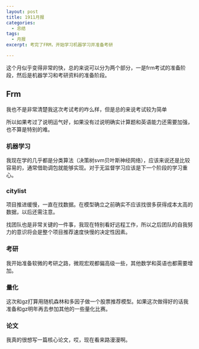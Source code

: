 ```yaml
---
layout: post
title: 1911月报
categories: 
  - 总结
tags:
  - 月报
excerpt: 考完了FRM，开始学习机器学习并准备考研

---
```


这个月似乎变得非常的快，总的来说可以分为两个部分，一是frm考试的准备阶段，然后是机器学习和考研资料的准备阶段。

## Frm

我也不是非常清楚我这次考试考的咋么样，但是总的来说考试较为简单

所以如果考过了说明运气好，如果没有过说明确实计算题和英语能力还需要加强，也不算是特别的难。

### 机器学习

我现在学的几乎都是分类算法（决策树svm贝叶斯神经网络），应该来说还是比较容易的，通常借助调包就能够实现。对于无监督学习应该是下一个阶段的学习重心。

### citylist

项目推进缓慢，一直在找数据。在模型确立之前确实不应该找很多获得成本太高的数据，以后还需注意。

找团队也是非常关键的一件事，我现在特别看好远程工作，所以之后团队的自我努力的意识将会是整个项目推荐速度快慢的决定性因素。

### 考研

我开始准备软微的考研之路，微观宏观都偏高级一些，其他数学和英语也都需要增加。

### 量化
这次和gz打算用随机森林和多因子做一个股票推荐模型。如果这次做得好的话我准备和gz明年再去参加其他的一些量化比赛。

### 论文

我真的很想写一篇核心论文，哎，现在看来路漫漫啊。